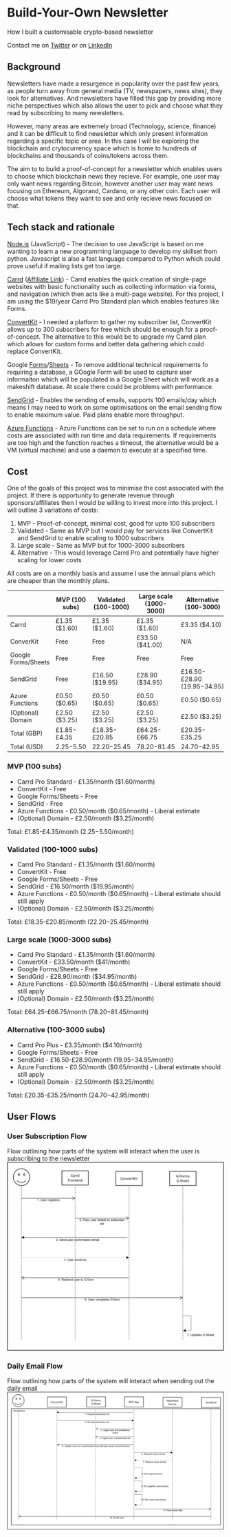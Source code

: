 # Build-Your-Own Newsletter 
How I built a customisable crypto-based newsletter

Contact me on [Twitter](https://twitter.com/FarzanAkhtar1) or on [LinkedIn](https://www.linkedin.com/in/farzan-a-088644127/)

## Background
Newsletters have made a resurgence in popularity over the past few years, as people turn away from general media (TV, newspapers, news sites), they look for alternatives. And newsletters have filled this gap by providing more niche perspectives which also allows the user to pick and choose what they read by subscribing to many newsletters.

However, many areas are extremely broad (Technology, science, finance) and it can be difficult to find newsletter which only present information regarding a specific topic or area. In this case I will be exploring the blockchain and crytocurrency space which is home to hundreds of blockchains and thousands of coins/tokens across them.

The aim to to build a proof-of-concept for a newsletter which enables users to choose which blockchain news they recieve. For example, one user may only want news regarding Bitcoin, however another user may want news focusing on Ethereum, Algorand, Cardano, or any other coin. Each user will choose what tokens they want to see and only recieve news focused on that. 

## Tech stack and rationale

[Node.js](https://nodejs.org/en) (JavaScript) - The decision to use JavaScript is based on me wanting to learn a new programming language to develop my skillset from python. Javascript is also a fast language compared to Python which could prove useful if mailing lists get too large.

[Carrd](https://carrd.co/) ([Affiliate Link](https://try.carrd.co/w545yzx2)) - Carrd enables the quick creation of single-page websites with basic functionality such as collecting information via forms, and navigation (which then acts like a multi-page website). For this project, I am using the $19/year Carrd Pro Standard plan which enables features like Forms.

[ConvertKit](https://convertkit.com/) - I needed a platform to gather my subscriber list, ConvertKit allows up to 300 subscribers for free which should be enough for a proof-of-concept. The alternative to this would be to upgrade my Carrd plan which allows for custom forms and better data gathering which could replace ConvertKit.

Google [Forms](https://forms.google.com/)/[Sheets](https://sheets.google.com/) - To remove additional technical requirements fo requiring a database, a GOogle Form will be used to capture user informaiton which will be populated in a Google Sheet which will work as a makeshift database. At scale there could be problems with performance.

[SendGrid](https://sendgrid.com/) - Enables the sending of emails, supports 100 emails/day which means I may need to work on some optimisations on the email sending flow to enable maximum value. Paid plans enable more throughput.

[Azure Functions](https://azure.microsoft.com/en-gb/products/functions) - Azure Functions can be set to run on a schedule where costs are associated with run time and data requirements. If requirements are too high and the function reaches a timeout, the alternative would be a VM (virtual machine) and use a daemon to execute at a specified time.

## Cost
One of the goals of this project was to minimise the cost associated with the project. If there is opportunity to generate revenue through sponsors/affiliates then I would be willing to invest more into this project. I will outline 3 variations of costs:
1. MVP - Proof-of-concept, minimal cost, good for upto 100 subscribers
2. Validated - Same as MVP but I would pay for services like ConvertKit and SendGrid to enable scaling to 1000 subscribers
3. Large scale - Same as MVP but for 1000-3000 subscribers
4. Alternative - This would leverage Carrd Pro and potentially have higher scaling for lower costs

All costs are on a monthly basis and  assume I use the annual plans which are cheaper than the monthly plans.

| | MVP (100 subs) | Validated (100-1000) | Large scale (1000-3000) | Alternative (100-3000) |
| --- | --- | --- | --- | --- |
| Carrd | £1.35 ($1.60) | £1.35 ($1.60) | £1.35 ($1.60) | £3.35 ($4.10) |
| ConverKit | Free | Free | £33.50 ($41.00) | N/A |
| Google Forms/Sheets | Free | Free | Free | Free |
| SendGrid | Free | £16.50 ($19.95) | £28.90 ($34.95) | £16.50-£28.90 ($19.95-$34.95) |
| Azure Functions | £0.50 ($0.65) | £0.50 ($0.65) | £0.50 ($0.65) | £0.50 ($0.65) |
| (Optional) Domain | £2.50 ($3.25) | £2.50 ($3.25) | £2.50 ($3.25) | £2.50 ($3.25) |
| Total (GBP) | £1.85-£4.35 | £18.35-£20.85 | £64.25-£66.75 | £20.35-£35.25 |
| Total (USD) | $2.25-$5.50 | $22.20-$25.45 | $78.20-$81.45 | $24.70-$42.95 |

### MVP (100 subs)
- Carrd Pro Standard - £1.35/month ($1.60/month)
- ConvertKit - Free
- Google Forms/Sheets - Free
- SendGrid - Free
- Azure Functions - £0.50/month ($0.65/month) - Liberal estimate
- (Optional) Domain - £2.50/month ($3.25/month)

Total: £1.85-£4.35/month ($2.25-$5.50/month)

### Validated (100-1000 subs)
- Carrd Pro Standard - £1.35/month ($1.60/month)
- ConvertKit - Free
- Google Forms/Sheets - Free
- SendGrid - £16.50/month ($19.95/month)
- Azure Functions - £0.50/month ($0.65/month) - Liberal estimate should still apply
- (Optional) Domain - £2.50/month ($3.25/month)

Total: £18.35-£20.85/month ($22.20-$25.45/month)

### Large scale (1000-3000 subs)
- Carrd Pro Standard - £1.35/month ($1.60/month)
- ConvertKit - £33.50/month ($41/month)
- Google Forms/Sheets - Free
- SendGrid - £28.90/month ($34.95/month)
- Azure Functions - £0.50/month ($0.65/month) - Liberal estimate should still apply
- (Optional) Domain - £2.50/month ($3.25/month)

Total: £64.25-£66.75/month ($78.20-$81.45/month)

### Alternative (100-3000 subs)
- Carrd Pro Plus - £3.35/month ($4.10/month)
- Google Forms/Sheets - Free
- SendGrid - £16.50-£28.90/month ($19.95-$34.95/month)
- Azure Functions - £0.50/month ($0.65/month) - Liberal estimate should still apply
- (Optional) Domain - £2.50/month ($3.25/month)

Total: £20.35-£35.25/month ($24.70-$42.95/month)


## User Flows

### User Subscription Flow
Flow outlining how parts of the system will interact when the user is subscribing to the newsletter
![alt text](https://github.com/FarzanAkhtar1/build-your-own-newsletter/blob/main/UML%20Diagrams/Subscribe%20flow.jpg)

### Daily Email Flow
Flow outlining how parts of the system will interact when sending out the daily email
![alt text](https://github.com/FarzanAkhtar1/build-your-own-newsletter/blob/main/UML%20Diagrams/Email%20flow.jpg)

